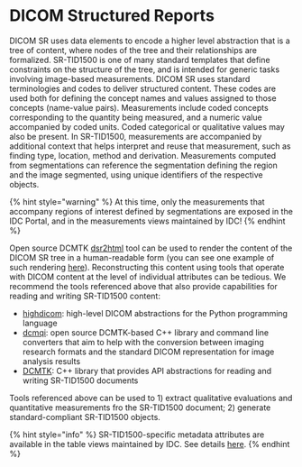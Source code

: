 # DICOM Structured Reports

DICOM SR uses data elements to encode a higher level abstraction that is a tree of content, where nodes of the tree and their relationships are formalized. SR-TID1500 is one of many standard templates that define constraints on the structure of the tree, and is intended for generic tasks involving image-based measurements. DICOM SR uses standard terminologies and codes to deliver structured content. These codes are used both for defining the concept names and values assigned to those concepts (name-value pairs). Measurements include coded concepts corresponding to the quantity being measured, and a numeric value accompanied by coded units. Coded categorical or qualitative values may also be present. In SR-TID1500, measurements are accompanied by additional context that helps interpret and reuse that measurement, such as finding type, location, method and derivation. Measurements computed from segmentations can reference the segmentation defining the region and the image segmented, using unique identifiers of the respective objects.

{% hint style="warning" %}
At this time, only the measurements that accompany regions of interest defined by segmentations are exposed in the IDC Portal, and in the measurements views maintained by IDC!
{% endhint %}

Open source DCMTK [dsr2html](https://support.dcmtk.org/docs/dsr2html.html) tool can be used to render the content of the DICOM SR tree in a human-readable form (you can see one example of such rendering [here](https://peerj.com/articles/2057/#fig-7)). Reconstructing this content using tools that operate with DICOM content at the level of individual attributes can be tedious. We recommend the tools referenced above that also provide capabilities for reading and writing SR-TID1500 content:

* [highdicom](https://github.com/MGHComputationalPathology/highdicom): high-level DICOM abstractions for the Python programming language
* [dcmqi](https://github.com/QIICR/dcmqi): open source DCMTK-based C++ library and command line converters that aim to help with the conversion between imaging research formats and the standard DICOM representation for image analysis results
* [DCMTK](https://dicom.offis.de/dcmtk.php.en): C++ library that provides API abstractions for reading and writing SR-TID1500 documents

Tools referenced above can be used to 1) extract qualitative evaluations and quantitative measurements fro the SR-TID1500 document; 2) generate standard-compliant SR-TID1500 objects.

{% hint style="info" %}
SR-TID1500-specific metadata attributes are available in the table views maintained by IDC. See details [here](../../data/organization-of-data/organization-of-data-v1.md).
{% endhint %}
